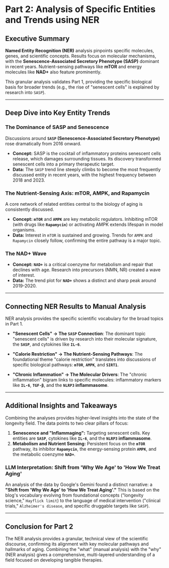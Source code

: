 # Part 2: Analysis of Specific Entities and Trends using NER

## Executive Summary

**Named Entity Recognition (NER)** analysis pinpoints specific molecules, genes, and scientific concepts. Results focus on molecular mechanisms, with the **Senescence-Associated Secretory Phenotype (SASP)** dominant in recent years. Nutrient-sensing pathways like **mTOR** and energy molecules like **NAD+** also feature prominently.

This granular analysis validates Part 1, providing the specific biological basis for broader trends (e.g., the rise of "senescent cells" is explained by research into `SASP`).

---

## Deep Dive into Key Entity Trends

### The Dominance of SASP and Senescence

Discussions around **`SASP` (Senescence-Associated Secretory Phenotype)** rose dramatically from 2016 onward.
* **Concept:** SASP is the cocktail of inflammatory proteins senescent cells release, which damages surrounding tissues. Its discovery transformed senescent cells into a primary therapeutic target.
* **Data:** The `SASP` trend line steeply climbs to become the most frequently discussed entity in recent years, with the highest frequency between 2018 and 2023.

### The Nutrient-Sensing Axis: mTOR, AMPK, and Rapamycin

A core network of related entities central to the biology of aging is consistently discussed.
* **Concept:** **`mTOR`** and **`AMPK`** are key metabolic regulators. Inhibiting mTOR (with drugs like **`Rapamycin`**) or activating AMPK extends lifespan in model organisms.
* **Data:** Interest in `mTOR` is sustained and growing. Trends for `AMPK` and `Rapamycin` closely follow, confirming the entire pathway is a major topic.

### The NAD+ Wave

* **Concept:** **`NAD+`** is a critical coenzyme for metabolism and repair that declines with age. Research into precursors (NMN, NR) created a wave of interest.
* **Data:** The trend plot for **`NAD+`** shows a distinct and sharp peak around 2019-2020.

---

## Connecting NER Results to Manual Analysis

NER analysis provides the specific scientific vocabulary for the broad topics in Part 1.

* **"Senescent Cells" $\rightarrow$ The `SASP` Connection**: The dominant topic "senescent cells" is driven by research into their molecular signature, the **`SASP`**, and cytokines like **`IL-6`**.

* **"Calorie Restriction" $\rightarrow$ The Nutrient-Sensing Pathways**: The foundational theme "calorie restriction" translates into discussions of specific biological pathways: **`mTOR`**, **`AMPK`**, and **`SIRT1`**.

* **"Chronic Inflammation" $\rightarrow$ The Molecular Drivers**: The "chronic inflammation" bigram links to specific molecules: inflammatory markers like **`IL-6`**, **`TGF-β`**, and the **`NLRP3` inflammasome**.

---

## Additional Insights and Takeaways

Combining the analyses provides higher-level insights into the state of the longevity field. The data points to two clear pillars of focus:

1.  **Senescence and "Inflammaging":** Targeting senescent cells. Key entities are **`SASP`**, cytokines like **`IL-6`**, and the **`NLRP3` inflammasome**.
2.  **Metabolism and Nutrient Sensing:** Persistent focus on the **`mTOR`** pathway, its inhibitor **`Rapamycin`**, the energy-sensing protein **`AMPK`**, and the metabolic coenzyme **`NAD+`**.

### LLM Interpretation: Shift from 'Why We Age' to 'How We Treat Aging'

An analysis of the data by Google's Gemini found a distinct narrative: a **"Shift from 'Why We Age' to 'How We Treat Aging'."** This is based on the blog's vocabulary evolving from foundational concepts ("longevity science," `Hayflick limit`) to the language of medical intervention ("clinical trials," `Alzheimer's disease`, and specific druggable targets like `SASP`).

---

## Conclusion for Part 2

The NER analysis provides a granular, technical view of the scientific discourse, confirming its alignment with key molecular pathways and hallmarks of aging. Combining the "what" (manual analysis) with the "why" (NER analysis) gives a comprehensive, multi-layered understanding of a field focused on developing tangible therapies.
